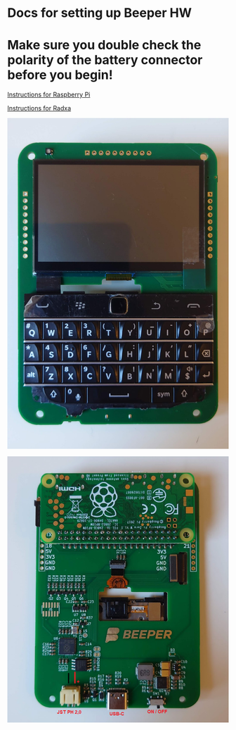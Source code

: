 # Docs for setting up Beeper HW

# Make sure you double check the polarity of the battery connector before you begin!

[Instructions for Raspberry Pi](/raspberrypi/index.md)

[Instructions for Radxa](/radxa/index.md)

![](beeper_front.png)

![](beeper_back.png)
